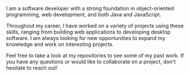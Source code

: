 I am a software developer with a strong foundation in object-oriented programming, web development, and both Java and JavaScript.



Throughout my career, I have worked on a variety of projects using these skills, ranging from building web applications to developing desktop software. I am always looking for new opportunities to expand my knowledge and work on interesting projects.

Feel free to take a look at my repositories to see some of my past work. If you have any questions or would like to collaborate on a project, don't hesitate to reach out!
